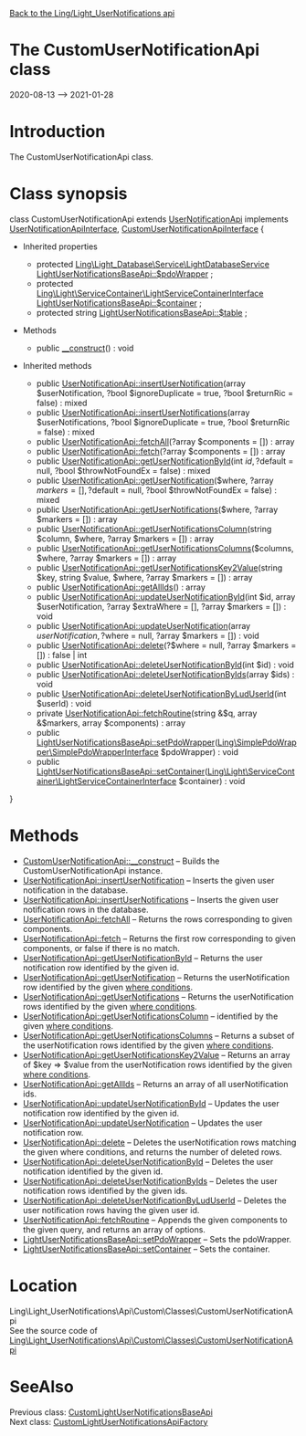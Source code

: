 [Back to the Ling/Light_UserNotifications api](https://github.com/lingtalfi/Light_UserNotifications/blob/master/doc/api/Ling/Light_UserNotifications.md)



The CustomUserNotificationApi class
================
2020-08-13 --> 2021-01-28






Introduction
============

The CustomUserNotificationApi class.



Class synopsis
==============


class <span class="pl-k">CustomUserNotificationApi</span> extends [UserNotificationApi](https://github.com/lingtalfi/Light_UserNotifications/blob/master/doc/api/Ling/Light_UserNotifications/Api/Generated/Classes/UserNotificationApi.md) implements [UserNotificationApiInterface](https://github.com/lingtalfi/Light_UserNotifications/blob/master/doc/api/Ling/Light_UserNotifications/Api/Generated/Interfaces/UserNotificationApiInterface.md), [CustomUserNotificationApiInterface](https://github.com/lingtalfi/Light_UserNotifications/blob/master/doc/api/Ling/Light_UserNotifications/Api/Custom/Interfaces/CustomUserNotificationApiInterface.md) {

- Inherited properties
    - protected [Ling\Light_Database\Service\LightDatabaseService](https://github.com/lingtalfi/Light_Database/blob/master/doc/api/Ling/Light_Database/Service/LightDatabaseService.md) [LightUserNotificationsBaseApi::$pdoWrapper](#property-pdoWrapper) ;
    - protected [Ling\Light\ServiceContainer\LightServiceContainerInterface](https://github.com/lingtalfi/Light/blob/master/doc/api/Ling/Light/ServiceContainer/LightServiceContainerInterface.md) [LightUserNotificationsBaseApi::$container](#property-container) ;
    - protected string [LightUserNotificationsBaseApi::$table](#property-table) ;

- Methods
    - public [__construct](https://github.com/lingtalfi/Light_UserNotifications/blob/master/doc/api/Ling/Light_UserNotifications/Api/Custom/Classes/CustomUserNotificationApi/__construct.md)() : void

- Inherited methods
    - public [UserNotificationApi::insertUserNotification](https://github.com/lingtalfi/Light_UserNotifications/blob/master/doc/api/Ling/Light_UserNotifications/Api/Generated/Classes/UserNotificationApi/insertUserNotification.md)(array $userNotification, ?bool $ignoreDuplicate = true, ?bool $returnRic = false) : mixed
    - public [UserNotificationApi::insertUserNotifications](https://github.com/lingtalfi/Light_UserNotifications/blob/master/doc/api/Ling/Light_UserNotifications/Api/Generated/Classes/UserNotificationApi/insertUserNotifications.md)(array $userNotifications, ?bool $ignoreDuplicate = true, ?bool $returnRic = false) : mixed
    - public [UserNotificationApi::fetchAll](https://github.com/lingtalfi/Light_UserNotifications/blob/master/doc/api/Ling/Light_UserNotifications/Api/Generated/Classes/UserNotificationApi/fetchAll.md)(?array $components = []) : array
    - public [UserNotificationApi::fetch](https://github.com/lingtalfi/Light_UserNotifications/blob/master/doc/api/Ling/Light_UserNotifications/Api/Generated/Classes/UserNotificationApi/fetch.md)(?array $components = []) : array
    - public [UserNotificationApi::getUserNotificationById](https://github.com/lingtalfi/Light_UserNotifications/blob/master/doc/api/Ling/Light_UserNotifications/Api/Generated/Classes/UserNotificationApi/getUserNotificationById.md)(int $id, ?$default = null, ?bool $throwNotFoundEx = false) : mixed
    - public [UserNotificationApi::getUserNotification](https://github.com/lingtalfi/Light_UserNotifications/blob/master/doc/api/Ling/Light_UserNotifications/Api/Generated/Classes/UserNotificationApi/getUserNotification.md)($where, ?array $markers = [], ?$default = null, ?bool $throwNotFoundEx = false) : mixed
    - public [UserNotificationApi::getUserNotifications](https://github.com/lingtalfi/Light_UserNotifications/blob/master/doc/api/Ling/Light_UserNotifications/Api/Generated/Classes/UserNotificationApi/getUserNotifications.md)($where, ?array $markers = []) : array
    - public [UserNotificationApi::getUserNotificationsColumn](https://github.com/lingtalfi/Light_UserNotifications/blob/master/doc/api/Ling/Light_UserNotifications/Api/Generated/Classes/UserNotificationApi/getUserNotificationsColumn.md)(string $column, $where, ?array $markers = []) : array
    - public [UserNotificationApi::getUserNotificationsColumns](https://github.com/lingtalfi/Light_UserNotifications/blob/master/doc/api/Ling/Light_UserNotifications/Api/Generated/Classes/UserNotificationApi/getUserNotificationsColumns.md)($columns, $where, ?array $markers = []) : array
    - public [UserNotificationApi::getUserNotificationsKey2Value](https://github.com/lingtalfi/Light_UserNotifications/blob/master/doc/api/Ling/Light_UserNotifications/Api/Generated/Classes/UserNotificationApi/getUserNotificationsKey2Value.md)(string $key, string $value, $where, ?array $markers = []) : array
    - public [UserNotificationApi::getAllIds](https://github.com/lingtalfi/Light_UserNotifications/blob/master/doc/api/Ling/Light_UserNotifications/Api/Generated/Classes/UserNotificationApi/getAllIds.md)() : array
    - public [UserNotificationApi::updateUserNotificationById](https://github.com/lingtalfi/Light_UserNotifications/blob/master/doc/api/Ling/Light_UserNotifications/Api/Generated/Classes/UserNotificationApi/updateUserNotificationById.md)(int $id, array $userNotification, ?array $extraWhere = [], ?array $markers = []) : void
    - public [UserNotificationApi::updateUserNotification](https://github.com/lingtalfi/Light_UserNotifications/blob/master/doc/api/Ling/Light_UserNotifications/Api/Generated/Classes/UserNotificationApi/updateUserNotification.md)(array $userNotification, ?$where = null, ?array $markers = []) : void
    - public [UserNotificationApi::delete](https://github.com/lingtalfi/Light_UserNotifications/blob/master/doc/api/Ling/Light_UserNotifications/Api/Generated/Classes/UserNotificationApi/delete.md)(?$where = null, ?array $markers = []) : false | int
    - public [UserNotificationApi::deleteUserNotificationById](https://github.com/lingtalfi/Light_UserNotifications/blob/master/doc/api/Ling/Light_UserNotifications/Api/Generated/Classes/UserNotificationApi/deleteUserNotificationById.md)(int $id) : void
    - public [UserNotificationApi::deleteUserNotificationByIds](https://github.com/lingtalfi/Light_UserNotifications/blob/master/doc/api/Ling/Light_UserNotifications/Api/Generated/Classes/UserNotificationApi/deleteUserNotificationByIds.md)(array $ids) : void
    - public [UserNotificationApi::deleteUserNotificationByLudUserId](https://github.com/lingtalfi/Light_UserNotifications/blob/master/doc/api/Ling/Light_UserNotifications/Api/Generated/Classes/UserNotificationApi/deleteUserNotificationByLudUserId.md)(int $userId) : void
    - private [UserNotificationApi::fetchRoutine](https://github.com/lingtalfi/Light_UserNotifications/blob/master/doc/api/Ling/Light_UserNotifications/Api/Generated/Classes/UserNotificationApi/fetchRoutine.md)(string &$q, array &$markers, array $components) : array
    - public [LightUserNotificationsBaseApi::setPdoWrapper](https://github.com/lingtalfi/Light_UserNotifications/blob/master/doc/api/Ling/Light_UserNotifications/Api/Generated/Classes/LightUserNotificationsBaseApi/setPdoWrapper.md)([Ling\SimplePdoWrapper\SimplePdoWrapperInterface](https://github.com/lingtalfi/SimplePdoWrapper/blob/master/doc/api/Ling/SimplePdoWrapper/SimplePdoWrapperInterface.md) $pdoWrapper) : void
    - public [LightUserNotificationsBaseApi::setContainer](https://github.com/lingtalfi/Light_UserNotifications/blob/master/doc/api/Ling/Light_UserNotifications/Api/Generated/Classes/LightUserNotificationsBaseApi/setContainer.md)([Ling\Light\ServiceContainer\LightServiceContainerInterface](https://github.com/lingtalfi/Light/blob/master/doc/api/Ling/Light/ServiceContainer/LightServiceContainerInterface.md) $container) : void

}






Methods
==============

- [CustomUserNotificationApi::__construct](https://github.com/lingtalfi/Light_UserNotifications/blob/master/doc/api/Ling/Light_UserNotifications/Api/Custom/Classes/CustomUserNotificationApi/__construct.md) &ndash; Builds the CustomUserNotificationApi instance.
- [UserNotificationApi::insertUserNotification](https://github.com/lingtalfi/Light_UserNotifications/blob/master/doc/api/Ling/Light_UserNotifications/Api/Generated/Classes/UserNotificationApi/insertUserNotification.md) &ndash; Inserts the given user notification in the database.
- [UserNotificationApi::insertUserNotifications](https://github.com/lingtalfi/Light_UserNotifications/blob/master/doc/api/Ling/Light_UserNotifications/Api/Generated/Classes/UserNotificationApi/insertUserNotifications.md) &ndash; Inserts the given user notification rows in the database.
- [UserNotificationApi::fetchAll](https://github.com/lingtalfi/Light_UserNotifications/blob/master/doc/api/Ling/Light_UserNotifications/Api/Generated/Classes/UserNotificationApi/fetchAll.md) &ndash; Returns the rows corresponding to given components.
- [UserNotificationApi::fetch](https://github.com/lingtalfi/Light_UserNotifications/blob/master/doc/api/Ling/Light_UserNotifications/Api/Generated/Classes/UserNotificationApi/fetch.md) &ndash; Returns the first row corresponding to given components, or false if there is no match.
- [UserNotificationApi::getUserNotificationById](https://github.com/lingtalfi/Light_UserNotifications/blob/master/doc/api/Ling/Light_UserNotifications/Api/Generated/Classes/UserNotificationApi/getUserNotificationById.md) &ndash; Returns the user notification row identified by the given id.
- [UserNotificationApi::getUserNotification](https://github.com/lingtalfi/Light_UserNotifications/blob/master/doc/api/Ling/Light_UserNotifications/Api/Generated/Classes/UserNotificationApi/getUserNotification.md) &ndash; Returns the userNotification row identified by the given [where conditions](https://github.com/lingtalfi/SimplePdoWrapper#the-where-conditions).
- [UserNotificationApi::getUserNotifications](https://github.com/lingtalfi/Light_UserNotifications/blob/master/doc/api/Ling/Light_UserNotifications/Api/Generated/Classes/UserNotificationApi/getUserNotifications.md) &ndash; Returns the userNotification rows identified by the given [where conditions](https://github.com/lingtalfi/SimplePdoWrapper#the-where-conditions).
- [UserNotificationApi::getUserNotificationsColumn](https://github.com/lingtalfi/Light_UserNotifications/blob/master/doc/api/Ling/Light_UserNotifications/Api/Generated/Classes/UserNotificationApi/getUserNotificationsColumn.md) &ndash; identified by the given [where conditions](https://github.com/lingtalfi/SimplePdoWrapper#the-where-conditions).
- [UserNotificationApi::getUserNotificationsColumns](https://github.com/lingtalfi/Light_UserNotifications/blob/master/doc/api/Ling/Light_UserNotifications/Api/Generated/Classes/UserNotificationApi/getUserNotificationsColumns.md) &ndash; Returns a subset of the userNotification rows identified by the given [where conditions](https://github.com/lingtalfi/SimplePdoWrapper#the-where-conditions).
- [UserNotificationApi::getUserNotificationsKey2Value](https://github.com/lingtalfi/Light_UserNotifications/blob/master/doc/api/Ling/Light_UserNotifications/Api/Generated/Classes/UserNotificationApi/getUserNotificationsKey2Value.md) &ndash; Returns an array of $key => $value from the userNotification rows identified by the given [where conditions](https://github.com/lingtalfi/SimplePdoWrapper#the-where-conditions).
- [UserNotificationApi::getAllIds](https://github.com/lingtalfi/Light_UserNotifications/blob/master/doc/api/Ling/Light_UserNotifications/Api/Generated/Classes/UserNotificationApi/getAllIds.md) &ndash; Returns an array of all userNotification ids.
- [UserNotificationApi::updateUserNotificationById](https://github.com/lingtalfi/Light_UserNotifications/blob/master/doc/api/Ling/Light_UserNotifications/Api/Generated/Classes/UserNotificationApi/updateUserNotificationById.md) &ndash; Updates the user notification row identified by the given id.
- [UserNotificationApi::updateUserNotification](https://github.com/lingtalfi/Light_UserNotifications/blob/master/doc/api/Ling/Light_UserNotifications/Api/Generated/Classes/UserNotificationApi/updateUserNotification.md) &ndash; Updates the user notification row.
- [UserNotificationApi::delete](https://github.com/lingtalfi/Light_UserNotifications/blob/master/doc/api/Ling/Light_UserNotifications/Api/Generated/Classes/UserNotificationApi/delete.md) &ndash; Deletes the userNotification rows matching the given where conditions, and returns the number of deleted rows.
- [UserNotificationApi::deleteUserNotificationById](https://github.com/lingtalfi/Light_UserNotifications/blob/master/doc/api/Ling/Light_UserNotifications/Api/Generated/Classes/UserNotificationApi/deleteUserNotificationById.md) &ndash; Deletes the user notification identified by the given id.
- [UserNotificationApi::deleteUserNotificationByIds](https://github.com/lingtalfi/Light_UserNotifications/blob/master/doc/api/Ling/Light_UserNotifications/Api/Generated/Classes/UserNotificationApi/deleteUserNotificationByIds.md) &ndash; Deletes the user notification rows identified by the given ids.
- [UserNotificationApi::deleteUserNotificationByLudUserId](https://github.com/lingtalfi/Light_UserNotifications/blob/master/doc/api/Ling/Light_UserNotifications/Api/Generated/Classes/UserNotificationApi/deleteUserNotificationByLudUserId.md) &ndash; Deletes the user notification rows having the given user id.
- [UserNotificationApi::fetchRoutine](https://github.com/lingtalfi/Light_UserNotifications/blob/master/doc/api/Ling/Light_UserNotifications/Api/Generated/Classes/UserNotificationApi/fetchRoutine.md) &ndash; Appends the given components to the given query, and returns an array of options.
- [LightUserNotificationsBaseApi::setPdoWrapper](https://github.com/lingtalfi/Light_UserNotifications/blob/master/doc/api/Ling/Light_UserNotifications/Api/Generated/Classes/LightUserNotificationsBaseApi/setPdoWrapper.md) &ndash; Sets the pdoWrapper.
- [LightUserNotificationsBaseApi::setContainer](https://github.com/lingtalfi/Light_UserNotifications/blob/master/doc/api/Ling/Light_UserNotifications/Api/Generated/Classes/LightUserNotificationsBaseApi/setContainer.md) &ndash; Sets the container.





Location
=============
Ling\Light_UserNotifications\Api\Custom\Classes\CustomUserNotificationApi<br>
See the source code of [Ling\Light_UserNotifications\Api\Custom\Classes\CustomUserNotificationApi](https://github.com/lingtalfi/Light_UserNotifications/blob/master/Api/Custom/Classes/CustomUserNotificationApi.php)



SeeAlso
==============
Previous class: [CustomLightUserNotificationsBaseApi](https://github.com/lingtalfi/Light_UserNotifications/blob/master/doc/api/Ling/Light_UserNotifications/Api/Custom/Classes/CustomLightUserNotificationsBaseApi.md)<br>Next class: [CustomLightUserNotificationsApiFactory](https://github.com/lingtalfi/Light_UserNotifications/blob/master/doc/api/Ling/Light_UserNotifications/Api/Custom/CustomLightUserNotificationsApiFactory.md)<br>
